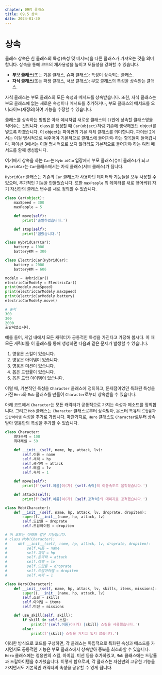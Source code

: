 ```yaml
---
chapter: 09장 클래스
title: 09.5 상속
date: 2024-01-30
---
```


# 상속

클래스 상속은 한 클래스의 특성(속성 및 메서드)을 다른 클래스가 가져오는 것을 의미합니다. 상속을 통해 코드의 재사용성을 높이고 모듈성을 강화할 수 있습니다.

- **부모 클래스**(또는 기본 클래스, 슈퍼 클래스): 특성이 상속되는 클래스.
- **자식 클래스**(또는 파생 클래스, 서브 클래스): 부모 클래스의 특성을 상속받는 클래스.

자식 클래스는 부모 클래스의 모든 속성과 메서드를 상속받습니다. 또한, 자식 클래스는 부모 클래스에 없는 새로운 속성이나 메서드를 추가하거나, 부모 클래스의 메서드를 오버라이드(재정의)하여 기능을 수정할 수 있습니다.

클래스를 상속하는 방법은 아래 예시처럼 새로운 클래스의 `()`안에 상속할 클래스명을 적어주는 것입니다. class를 생성할 때 `Car(object)`처럼 기존에 생략해왔던 object를 넣도록 하겠습니다. 이 object는 파이썬의 기본 객체 클래스를 의미합니다. 파이썬 2에서는 이걸 명시적으로 써주어야 기본적으로 클래스에 들어가야 하는 항목들이 들어갑니다. 파이썬 3에서는 이걸 명시적으로 쓰지 않더라도 기본적으로 들어가야 하는 여러 메서드를 함께 생성합니다.

여기에서 상속을 하는 `Car`는 `HybridCar`입장에서 부모 클래스(슈퍼 클래스)가 되고 `HybridCar`는 `Car`클래스에서는 자식 클래스(서브 클래스)가 됩니다.

`HybridCar` 클래스는 기존의 `Car` 클래스가 사용하던 데이터와 기능들을 모두 사용할 수 있으며, 추가적인 기능을 만들었습니다. 또한 `maxPeople` 의 데이터를 새로 덮어씌워 자기 자신만의 클래스 변수를 새로 정의할 수 있습니다.

```python
class Car(object):
    maxSpeed = 300
    maxPeople = 5

    def move(self):
        print('출발하였습니다.')

    def stop(self):
        print('멈췄습니다.')

class HybridCar(Car):
    battery = 1000
    batteryKM = 300

class ElectricCar(HybridCar):
    battery = 2000
    batteryKM = 600

modelx = HybridCar()
electricCarModely = ElectricCar()
print(modelx.maxSpeed)
print(electricCarModely.maxSpeed)
print(electricCarModely.battery)
electricCarModely.move()
```

```python
# 출력
300
300
2000
출발하였습니다.
```

예를 들어, 게임 내에서 모든 캐릭터가 공통적인 특성을 가진다고 가정해 봅시다. 이 때 모든 캐릭터를 이 클래스를 통해 생성하면 다음과 같은 문제가 발생할 수 있습니다.

1. 영웅은 스킬이 있습니다.
2. 영웅은 아이템이 있습니다.
3. 영웅은 미션이 있습니다.
4. 몹은 드랍률이 있습니다.
5. 몹은 드랍 아이템이 있습니다.

이럴 때, 기본적인 특성을 `Character` 클래스에 정의하고, 문제점이었던 특화된 특성을 가진 `Hero`와 `Mob` 클래스를 만들어 `Character`로부터 상속받을 수 있습니다.

아래 코드에서 `Character`는 모든 캐릭터가 공통적으로 가지는 속성과 메소드를 정의합니다. 그리고 `Mob` 클래스는 `Character` 클래스로부터 상속받아, 몬스터 특유의 `드랍률`과 `드랍아이템` 속성을 추가로 가집니다. 마찬가지로, `Hero` 클래스도 `Character`로부터 상속받아 영웅만의 특성을 추가할 수 있습니다.

```python
class Character:
    최대속력 = 100
    최대레벨 = 50

    def __init__(self, name, hp, attack, lv):
        self.이름 = name
        self.체력 = hp
        self.공격력 = attack
        self.레벨 = lv
        self.속력 = 1

    def move(self):
        print(f'{self.이름}이(가) {self.속력}의 이동속도로 움직였습니다.')

    def attack(self):
        print(f'{self.이름}이(가) {self.공격력}의 데미지로 공격했습니다.')

class Mob(Character):
    def __init__(self, name, hp, attack, lv, droprate, dropitem):
        super().__init__(name, hp, attack, lv)
        self.드랍률 = droprate
        self.드랍아이템 = dropitem

# 위 코드는 아래와 같은 기능입니다.
# class Mob(Character):
#     def __init__(self, name, hp, attack, lv, droprate, dropitem):
#         self.이름 = name
#         self.체력 = hp
#         self.공격력 = attack
#         self.레벨 = lv
#         self.드랍률 = droprate
#         self.드랍아이템 = dropitem
#         self.속력 = 1

class Hero(Character):
    def __init__(self, name, hp, attack, lv, skills, items, missions):
        super().__init__(name, hp, attack, lv)
        self.스킬 = skills
        self.아이템 = items
        self.미션 = missions

    def use_skill(self, skill):
        if skill in self.스킬:
            print(f'{self.이름}이(가) {skill} 스킬을 사용했습니다.')
        else:
            print(f'{skill} 스킬을 가지고 있지 않습니다.')
```

이러한 방식으로 코드를 구성하면, 각 클래스는 독립적으로 특화된 속성과 메소드를 가지면서도 공통적인 기능은 부모 클래스에서 상속받아 중복을 최소화할 수 있습니다. `Hero` 클래스에는 영웅만의 스킬, 아이템, 미션 등을 추가하였고, `Mob` 클래스에는 드랍률과 드랍아이템을 추가했습니다. 이렇게 함으로써, 각 클래스는 자신만의 고유한 기능을 가지면서도 기본적인 캐릭터의 속성을 공유할 수 있게 됩니다.
